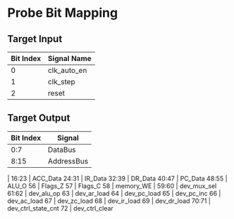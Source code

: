 # Probe Bit Mapping

## Target Input

Bit Index | Signal Name
-|-
0 | clk_auto_en
1 | clk_step
2 | reset


## Target Output

Bit Index | Signal
-|-
0:7 | DataBus
8:15 | AddressBus
|
16:23 | ACC_Data
24:31 | IR_Data
32:39 | DR_Data
40:47 | PC_Data
48:55 | ALU_O
56 | Flags_Z
57 | Flags_C
58 | memory_WE
|
59:60 | dev_mux_sel
61:62 | dev_alu_op
63 | dev_ar_load
64 | dev_pc_load
65 | dev_pc_inc
66 | dev_ac_load
67 | dev_zc_load
68 | dev_ir_load
69 | dev_dr_load
70:71 | dev_ctrl_state_cnt
72 | dev_ctrl_clear